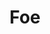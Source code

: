 ---
title: Foe
id: Foe
desc : Teaching JavaScript Fundamentals Through a MultiPlayer Fighting Game
github: https://github.com/TAP-GGC/Foe
students: [
  "Alex Shaklee",
  "Alec Burns"
]
instructors: [
  "Dr. Wei Jin",
  "Dr. Xu Xin"
] 
techs: [
  "Computer",
  "Internet Access",
  "Visual Studio code",
  "javascript"
]
videos: [
  "https://www.youtube.com/watch?v=TSae0OkMVps&ab_channel=TechnologyAmbassadorProgram"
]
events: [
    "Atlanta Science Festival",
    "TAP EXPO",
    "STARS",
    "Class Workshops"
]
semester: spring
year: 2023
levels: [
  "high-school",
  "college"
] 
difficulty: [
  "intermediate"
] 
durationMins: [
  120
]
publishedDate: 2023-03-18
relatedIds: []
image: ./FoeGroupPhoto.jpeg
imageTeam: ./FoeGroupPhoto.jpeg
---